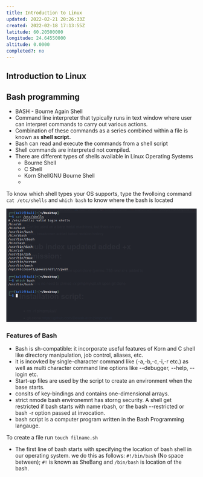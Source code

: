 ```yaml
---
title: Introduction to Linux
updated: 2022-02-21 20:26:33Z
created: 2022-02-18 17:13:55Z
latitude: 60.20500000
longitude: 24.64550000
altitude: 0.0000
completed?: no
---
```


## Introduction to Linux




## Bash programming
- BASH  - Bourne Again Shell
-  Command line interpreter that typically runs in text window where user can interpret commands to carry out various actions.
-  Combination of these commands as a series combined within a file is known as **shell script.**
-  Bash can read and execute the commands from a shell script
-  Shell commands are interpreted not compiled.
-  There are different types of shells available in Linux Operating Systems
	-  Bourne Shell
	-  C Shell
	-  Korn ShellGNU Bourne Shell
	-  
To know which shell types your OS supports, type the fwolloing command `cat /etc/shells` and `which bash` to know where the bash is located

![bash-shell.png](../_resources/bash-shell.png)

### Features of Bash
- Bash is sh-compatible: it incorporate useful features of Korn and C shell like directory manipulation, job control, aliases, etc.
- it is incovked by single-character command like (-a,-b,-c,-i,-r etc.) as well as multi character command line options like --debugger, --help, --login etc.
- Start-up files are used by the script to create an environment when the base starts.
- consits of key-bindings and contains one-dimensional arrays.
- strict nmode bash environemnt has storng security. A shell get restricted if bash starts with name rbash, or the bash --restricted or bash -r option passed at invocation.
- bash script is a computer program written in the Bash Programming langauge.

To create a file run `touch filname.sh`

- The first line of bash starts with specifying the location of bash shell in our operating system. we do this as follows:
`#!/bin/bash` (No space between);  `#!` is known as SheBang and `/bin/bash` is location of the bash.







